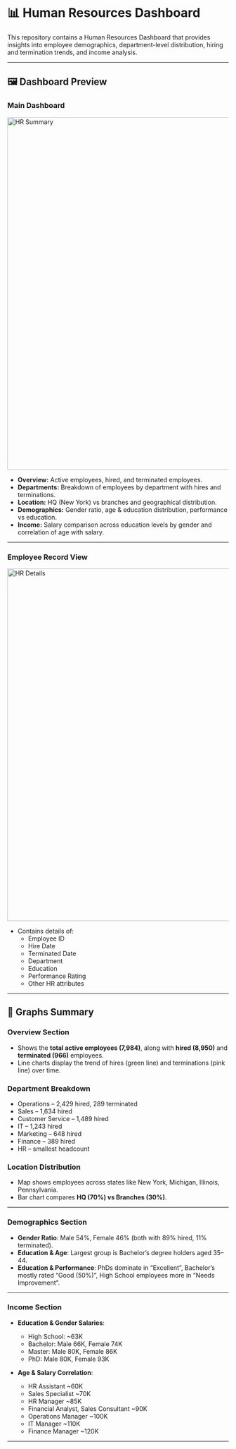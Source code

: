 # 📊 Human Resources Dashboard

This repository contains a Human Resources Dashboard that provides insights into employee demographics, department-level distribution, hiring and termination trends, and income analysis.  

---

## 🖼 Dashboard Preview

### Main Dashboard
<img width="1400" height="800" alt="HR  Summary" src="https://github.com/user-attachments/assets/b4672c18-ea57-429d-b935-460ed2de7050" />


- **Overview:** Active employees, hired, and terminated employees.  
- **Departments:** Breakdown of employees by department with hires and terminations.  
- **Location:** HQ (New York) vs branches and geographical distribution.  
- **Demographics:** Gender ratio, age & education distribution, performance vs education.  
- **Income:** Salary comparison across education levels by gender and correlation of age with salary.  

---

### Employee Record View

<img width="1400" height="800" alt="HR  Details" src="https://github.com/user-attachments/assets/3c820553-4095-4f7a-9acb-4f0e2fc4c6d0" />

- Contains details of:  
  - Employee ID  
  - Hire Date  
  - Terminated Date  
  - Department  
  - Education  
  - Performance Rating  
  - Other HR attributes  

---

## 📌 Graphs Summary

### Overview Section
- Shows the **total active employees (7,984)**, along with **hired (8,950)** and **terminated (966)** employees.  
- Line charts display the trend of hires (green line) and terminations (pink line) over time.  

### Department Breakdown
- Operations – 2,429 hired, 289 terminated  
- Sales – 1,634 hired  
- Customer Service – 1,489 hired  
- IT – 1,243 hired  
- Marketing – 648 hired  
- Finance – 389 hired  
- HR – smallest headcount  

### Location Distribution
- Map shows employees across states like New York, Michigan, Illinois, Pennsylvania.  
- Bar chart compares **HQ (70%) vs Branches (30%)**.  

---

### Demographics Section
- **Gender Ratio**: Male 54%, Female 46% (both with 89% hired, 11% terminated).  
- **Education & Age**: Largest group is Bachelor’s degree holders aged 35–44.  
- **Education & Performance**: PhDs dominate in “Excellent”, Bachelor’s mostly rated “Good (50%)”, High School employees more in “Needs Improvement”.  

---

### Income Section
- **Education & Gender Salaries**:  
  - High School: ~63K  
  - Bachelor: Male 66K, Female 74K  
  - Master: Male 80K, Female 86K  
  - PhD: Male 80K, Female 93K  

- **Age & Salary Correlation**:  
  - HR Assistant ~60K  
  - Sales Specialist ~70K  
  - HR Manager ~85K  
  - Financial Analyst, Sales Consultant ~90K  
  - Operations Manager ~100K  
  - IT Manager ~110K  
  - Finance Manager ~120K  

---
